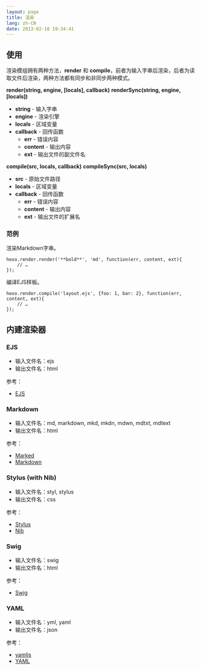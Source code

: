 ```yaml
---
layout: page
title: 渲染
lang: zh-CN
date: 2013-02-18 19:34:41
---
```


## 使用

渲染模组拥有两种方法，**render** 和 **compile**，前者为输入字串后渲染，后者为读取文件后渲染，两种方法都有同步和非同步两种模式。

**render(string, engine, [locals], callback)**
**renderSync(string, engine, [locals])**

- **string** - 输入字串
- **engine** - 渲染引擎
- **locals** - 区域变量
- **callback** - 回传函数
  - **err** - 错误内容
  - **content** - 输出内容
  - **ext** - 输出文件的副文件名

**compile(src, locals, callback)**
**compileSync(src, locals)**

- **src** - 原始文件路径
- **locals** - 区域变量
- **callback** - 回传函数
  - **err** - 错误内容
  - **content** - 输出内容
  - **ext** - 输出文件的扩展名

### 范例

渲染Markdown字串。

	hexo.render.render('**bold**', 'md', function(err, content, ext){
		// …
	});

编译EJS样板。

	hexo.render.compile('layout.ejs', {foo: 1, bar: 2}, function(err, content, ext){
		// …
	});

## 内建渲染器

### EJS

- 输入文件名：ejs
- 输出文件名：html

参考：

- [EJS][1]

### Markdown

- 输入文件名：md, markdown, mkd, mkdn, mdwn, mdtxt, mdtext
- 输出文件名：html

参考：

- [Marked][2]
- [Markdown][3]

### Stylus (with Nib)

- 输入文件名：styl, stylus
- 输出文件名：css

参考：

- [Stylus][4]
- [Nib][5]

### Swig

- 输入文件名：swig
- 输出文件名：html

参考：

- [Swig][6]

### YAML

- 输入文件名：yml, yaml
- 输出文件名：json

参考：

- [yamljs][7]
- [YAML][8]

[1]: https://github.com/visionmedia/ejs
[2]: https://github.com/chjj/marked
[3]: http://daringfireball.net/projects/markdown/
[4]: http://learnboost.github.com/stylus/
[5]: http://visionmedia.github.com/nib/
[6]: http://paularmstrong.github.com/swig/
[7]: https://github.com/jeremyfa/yaml.js
[8]: http://www.yaml.org/